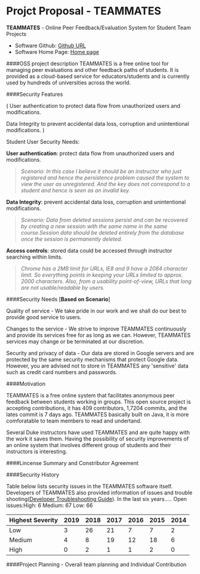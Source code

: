 # Projct Proposal - TEAMMATES

**TEAMMATES** - Online Peer Feedback/Evaluation System for Student Team Projects

- Software Github: [Github URL](https://github.com/TEAMMATES/teammates)
- Software Home Page: [Home page](http://teammatesv4.appspot.com/)

####OSS project description
TEAMMATES is a free online tool for managing peer evaluations and other feedback paths of students. It is provided as a cloud-based service for educators/students and is currently used by hundreds of universities across the world.

####Security Features

( User authentication to protect data flow from unauthorized users and modifications.

Data Integrity to prevent accidental data loss, corruption and unintentional modifications. )

Student User Security Needs:

**User authentication**: protect data flow from unauthorized users and modifications.

> *Scenario: In this case I believe it should be an instructor who just registered and hence the persistence problem caused the system to view the user as unregistered. And the key does not correspond to a student and hence is seen as an invalid key.*

**Data Integrity**: prevent accidental data loss, corruption and unintentional modifications.

> *Scenario: Data from deleted sessions persist and can be recovered by creating a new session with the same name in the same course.Session data should be deleted entirely from the database once the session is permanently deleted.*

**Access controls**: stored data could be accessed through instructor searching within limits.

> *Chrome has a 2MB limit for URLs, IE8 and 9 have a 2084 character limit. So everything points in keeping your URLs limited to approx. 2000 characters.
Also, from a usability point-of-view, URLs that long are not usable/readable by users.*


####Security Needs
[**Based on Scenario**]

Quality of service - We take pride in our work and we shall do our best to provide good service to users. 

Changes to the service - We strive to improve TEAMMATES continuously and provide its services free for as long as we can. However, TEAMMATES services may change or be terminated at our discretion.

Security and privacy of data - Our data are stored in Google servers and are protected by the same security mechanisms that protect Google data. However, you are advised not to store in TEAMMATES any 'sensitive' data such as credit card numbers and passwords.

####Motivation

TEAMMATES is a free online system that facilitates anonymous peer feedback between students working in groups. This open source project is accepting contributions, it has 409 contributors, 1,7204 commits, and the lates commit is 7 days ago. TEAMMATES basically built on Java, it is more comforatable to team members to read and undertand.

Several Duke instructors have used TEAMMATES and are quite happy with the work it saves them. Having the possibility of security improvements of an online system that involves different group of students and their instructors is interesting. 


####Lincense Summary and Constributor Agreement


####Security History

Table below lists security issues in the TEAMMATES software itself. Developers of TEAMMATES also provided information of issues and trouble shooting([Developer Troubleshooting Guide](https://github.com/TEAMMATES/teammates/blob/master/docs/troubleshooting-guide.md)).
In the last six years.....
Open issues:High: 6
Medium: 67
Low: 66

|Highest Severity|2019|2018|2017|2016|2015|2014|
|----------------|----|----|----|----|----|----|
|Low				|  3 | 26 | 21 |  7 |  7 |  2 |
|Medium			|  4 |  8 | 19 | 12 | 18 |  6 |
|High				|  0 |  2 |  1 |  1 |  2 |  0 |

####Project Planning - Overall team planning and Individual Contribution


